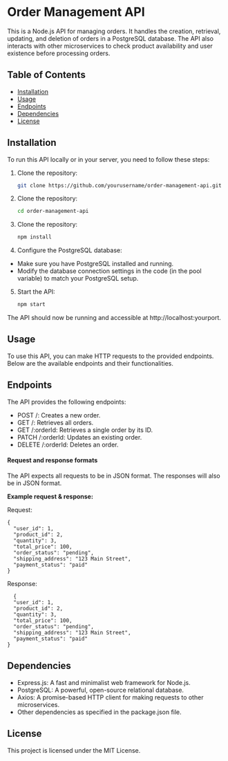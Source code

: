 
# Order Management API

This is a Node.js API for managing orders. It handles the creation, retrieval, updating, and deletion of orders in a PostgreSQL database. The API also interacts with other microservices to check product availability and user existence before processing orders.

## Table of Contents

- [Installation](#installation)
- [Usage](#usage)
- [Endpoints](#endpoints)
- [Dependencies](#dependencies)
- [License](#license)

## Installation

To run this API locally or in your server, you need to follow these steps:

1. Clone the repository:

   ```bash
   git clone https://github.com/yourusername/order-management-api.git

2. Clone the repository:

   ```bash
   cd order-management-api


3. Clone the repository:

   ```bash
   npm install

4. Configure the PostgreSQL database:
- Make sure you have PostgreSQL installed and running.
- Modify the database connection settings in the code (in the pool variable) to match your PostgreSQL setup.

5. Start the API:

   ```bash
   npm start

The API should now be running and accessible at http://localhost:yourport.

## Usage

To use this API, you can make HTTP requests to the provided endpoints. Below are the available endpoints and their functionalities.

## Endpoints
The API provides the following endpoints:

- POST /: Creates a new order.
- GET /: Retrieves all orders.
- GET /:orderId: Retrieves a single order by its ID.
- PATCH /:orderId: Updates an existing order.
- DELETE /:orderId: Deletes an order.

#### Request and response formats
The API expects all requests to be in JSON format. The responses will also be in JSON format.

**Example request & response:**

Request:

    {
      "user_id": 1,
      "product_id": 2,
      "quantity": 3,
      "total_price": 100,
      "order_status": "pending",
      "shipping_address": "123 Main Street",
      "payment_status": "paid"
    }

      
Response:

      {
      "user_id": 1,
      "product_id": 2,
      "quantity": 3,
      "total_price": 100,
      "order_status": "pending",
      "shipping_address": "123 Main Street",
      "payment_status": "paid"
    }
 
## Dependencies

- Express.js: A fast and minimalist web framework for Node.js.
- PostgreSQL: A powerful, open-source relational database.
- Axios: A promise-based HTTP client for making requests to other microservices.
- Other dependencies as specified in the package.json file.


## License

This project is licensed under the MIT License.
